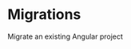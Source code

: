 # Migrations

Migrate an existing Angular project

<docs-card-container>
  <docs-card title="Standalone" link="Migrate now" href="reference/migrations/standalone">
  </docs-card>
  <docs-card title="ModuleWithProviders" link="Migrate now" href="reference/migrations/module-with-providers">
  </docs-card>
  <docs-card title="Typed Forms" link="Migrate now" href="reference/migrations/typed-forms">
  </docs-card>
</docs-card-container>
